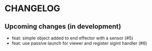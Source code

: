 # CHANGELOG

## Upcoming changes (in development)

- feat: simple object added to end effector with a sensor (#5)
- feat: use passive launch for viewer and register sigint handler (#6)
